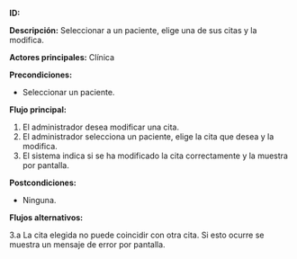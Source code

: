 **ID:**

**Descripción:** Seleccionar a un paciente, elige una de sus citas y la modifica.

**Actores principales:** Clínica

**Precondiciones:**
* Seleccionar un paciente.

**Flujo principal:**
1. El administrador desea modificar una cita.
2. El administrador selecciona un paciente, elige la cita que desea y la modifica.
3. El sistema indica si se ha modificado la cita correctamente y la muestra por pantalla.

**Postcondiciones:**

* Ninguna.

**Flujos alternativos:**

3.a La cita elegida no puede coincidir con otra cita. Si esto ocurre se muestra un mensaje de error por pantalla.
